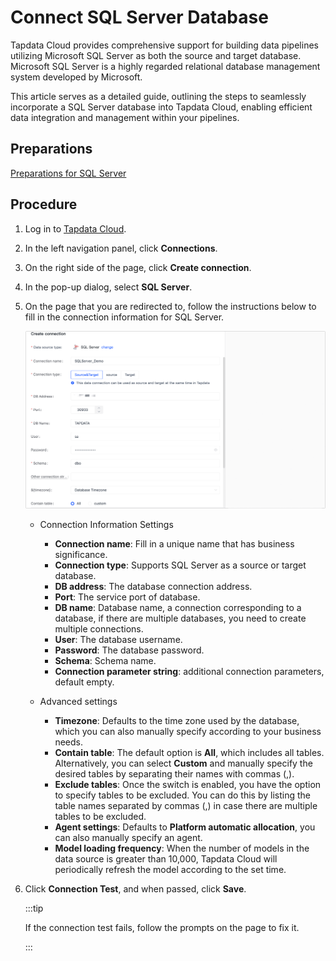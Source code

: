 # Connect SQL Server Database

Tapdata Cloud provides comprehensive support for building data pipelines utilizing Microsoft SQL Server as both the source and target database. Microsoft SQL Server is a highly regarded relational database management system developed by Microsoft. 

This article serves as a detailed guide, outlining the steps to seamlessly incorporate a SQL Server database into Tapdata Cloud, enabling efficient data integration and management within your pipelines.

## Preparations

[Preparations for SQL Server](../../../prerequisites/config-database/certified/sqlserver.md)

## Procedure

1. Log in to [Tapdata Cloud](https://cloud.tapdata.io/).

2. In the left navigation panel, click **Connections**.

3. On the right side of the page, click **Create connection**.

4. In the pop-up dialog, select **SQL Server**.

5. On the page that you are redirected to, follow the instructions below to fill in the connection information for SQL Server.

   ![SQL Server Connection Example](../../../images/sqlserver_connection.png)

   * Connection Information Settings

      * **Connection name**: Fill in a unique name that has business significance.
      * **Connection type**: Supports SQL Server as a source or target database.
      * **DB address**: The database connection address.
      * **Port**: The service port of database.
      * **DB name**: Database name, a connection corresponding to a database, if there are multiple databases, you need to create multiple connections.
      * **User**: The database username.
      * **Password**: The database password.
      * **Schema**: Schema name.
      * **Connection parameter string**: additional connection parameters, default empty.
   * Advanced settings

      * **Timezone**: Defaults to the time zone used by the database, which you can also manually specify according to your business needs.
      * **Contain table**: The default option is **All**, which includes all tables. Alternatively, you can select **Custom** and manually specify the desired tables by separating their names with commas (,).
      * **Exclude tables**: Once the switch is enabled, you have the option to specify tables to be excluded. You can do this by listing the table names separated by commas (,) in case there are multiple tables to be excluded.
      * **Agent settings**: Defaults to **Platform automatic allocation**, you can also manually specify an agent.
      * **Model loading frequency**: When the number of models in the data source is greater than 10,000, Tapdata Cloud will periodically refresh the model according to the set time.

6. Click **Connection Test**, and when passed, click **Save**.

   :::tip

   If the connection test fails, follow the prompts on the page to fix it.

   :::